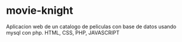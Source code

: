 # movie-knight

Aplicacion web de un catalogo de peliculas con base de datos usando mysql con php. 
HTML, CSS, PHP, JAVASCRIPT
